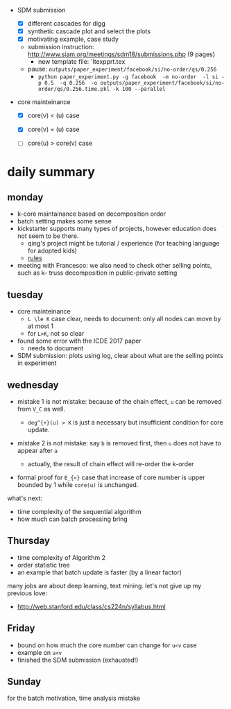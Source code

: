 - SDM submission
  - [X] different cascades for digg
  - [X] synthetic cascade plot and select the plots
  - [X] motivating example, case study
  - submission instruction: http://www.siam.org/meetings/sdm18/submissions.php (9 pages)
    - new template file: `ltexpprt.tex
  - pause: `outputs/paper_experiment/facebook/si/no-order/qs/0.256`
    - `python paper_experiment.py -g facebook  -m no-order  -l si -p 0.5  -q 0.256  -o outputs/paper_experiment/facebook/si/no-order/qs/0.256.time.pkl -k 100 --parallel`



- core mainteinance
  - [X] core(v) < (u) case
  - [X] core(v) = (u) case
  - [ ] core(u) > core(v) case


# daily summary

## monday

- k-core maintainance based on decomposition order
- batch setting makes some sense
- kickstarter supports many types of projects, however education does not seem to be there. 
  - qing's project might be tutorial / experience (for teaching language for adopted kids)
  - [rules](https://www.kickstarter.com/rules)
- meeting with Francesco: we also need to check other selling points, such as k- truss decomposition in public-private setting



## tuesday

- core mainteinance
  - `L \le K` case clear, needs to document: only all nodes can move by at most 1
  - for `L>K`, not so clear
- found some error with the ICDE 2017 paper
  - needs to document
- SDM submission: plots using log, clear about what are the selling points in experiment

## wednesday


- mistake 1 is not mistake: because of the chain effect, `u` can be removed from `V_C` as well. 
  - `deg^{+}(u) > K` is just a necessary but insufficient condition for core update. 
- mistake 2 is not mistake: say `b` is removed first, then `u` does not have to appear after `a`
  - actually, the result of chain effect will re-order the k-order

- formal proof for `E_{<}` case that increase of core number is upper bounded by 1 while `core(u)` is unchanged. 

what's next:

- time complexity of the sequential algorithm
- how much can batch processing bring

## Thursday

- time complexity of Algorithm 2
- order statistic tree
- an example that batch update is faster (by a linear factor)

many jobs are about deep learning, text mining. let's not give up my previous love:

- http://web.stanford.edu/class/cs224n/syllabus.html

## Friday

- bound on how much the core number can change for `u<v` case
- example on `u<v`
- finished the SDM submission (exhausted!)

## Sunday

for the batch motivation, time analysis mistake